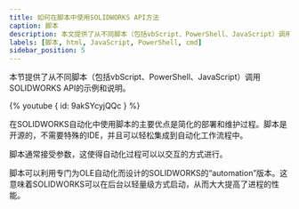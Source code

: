 ```yaml
---
title: 如何在脚本中使用SOLIDWORKS API方法
caption: 脚本
description: 本文提供了从不同脚本（包括vbScript、PowerShell、JavaScript）调用SOLIDWORKS API的示例和说明。
labels: [脚本, html, JavaScript, PowerShell, cmd]
sidebar_position: 5
---
```

本节提供了从不同脚本（包括vbScript、PowerShell、JavaScript）调用SOLIDWORKS API的示例和说明。

{% youtube { id: 9akSYcyjQQc } %}

在SOLIDWORKS自动化中使用脚本的主要优点是简化的部署和维护过程。脚本是开源的，不需要特殊的IDE，并且可以轻松集成到自动化工作流程中。

脚本通常接受参数，这使得自动化过程可以以交互的方式进行。

脚本可以利用专门为OLE自动化而设计的SOLIDWORKS的“automation”版本。这意味着SOLIDWORKS可以在后台以轻量级方式启动，从而大大提高了进程的性能。